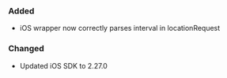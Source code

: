 ### Added

* iOS wrapper now correctly parses interval in locationRequest

### Changed

* Updated iOS SDK to 2.27.0

